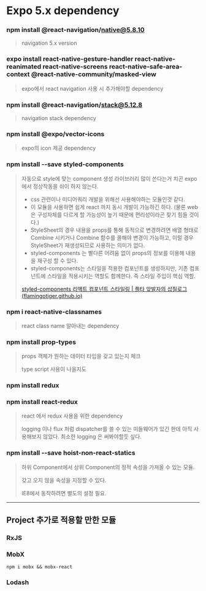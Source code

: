 # Expo 5.x dependency

### npm install @react-navigation/native@5.8.10

> navigation 5.x version

  

### expo install react-native-gesture-handler react-native-reanimated react-native-screens react-native-safe-area-context @react-native-community/masked-view

> expo에서 react navigation 사용 시 추가해야할 dependency



### npm install @react-navigation/stack@5.12.8

> navigation stack dependency



### npm install @expo/vector-icons

> expo의 icon 제공 dependency



### npm install --save styled-components

> 자동으로 style에 맞는 component 생성 라이브러리 많이 쓴다는거 치곤 expo에서 정상작동을 쉬이 하지 않는다.
>
> - css 관련이나 미디어쿼리 개발을 위해선 사용해야하는 모듈인것 같다.
> - 이 모듈을 사용하면 쉽게 react 까지 동시 개발이 가능하긴 하다. (물론 web은 구성자체를 다르게 할 가능성이 높기 때문에 편리성이라곤 찾기 힘들 것이다.)
> - StyleSheet의 경우 내용을 props를 통해 동적으로 변경하려면 배열 형태로 Combine 시키거나 Combine 함수를 콜해야 변경이 가능하고, 이럴 경우 StyleSheet가 재생성되므로 사용하는 의미가 없다.
> - styled-components 는 별다른 어려움 없이 props의 정보를 이용해 내용을 재구성 할 수 있다.
> - styled-components는 스타일을 적용한 컴포넌트를 생성하지만, 기존 컴포넌트에 스타일을 적용시키는 역할도 함께한다. 즉 스타일 주입이 핵심 역할.
>
> [styled-components 리액트 컴포넌트 스타일링 | 플타 앞발자의 삽질로그 (flamingotiger.github.io)](https://flamingotiger.github.io/style/styled-components/)

 

### npm i react-native-classnames

> react class name 알아내는 dependency 



### npm install prop-types

> props 객체가 원하는 데이터 타입을 갖고 있는지 체크
>
> type script 사용이 나을지도



### npm install redux

### npm install react-redux

> react 에서 redux 사용을 위한 dependency
>
> logging 이나 flux 처럼 dispatcher를 쓸 수 있는 미들웨어가 있긴 한데 아직 사용해보지 않았다. 최소한 logging 은 써봐야할듯 싶다.



### npm install --save hoist-non-react-statics

>하위 Component에서 상위 Component의 정적 속성을 가져올 수 있는 모듈.
>
>갖고 오지 않을 속성을 지정할 수 있다.
>
>IE8에서 동작하려면 별도의 설정 필요.



---

## Project 추가로 적용할 만한 모듈



### RxJS



### MobX

```
npm i mobx && mobx-react
```





### Lodash



### 



